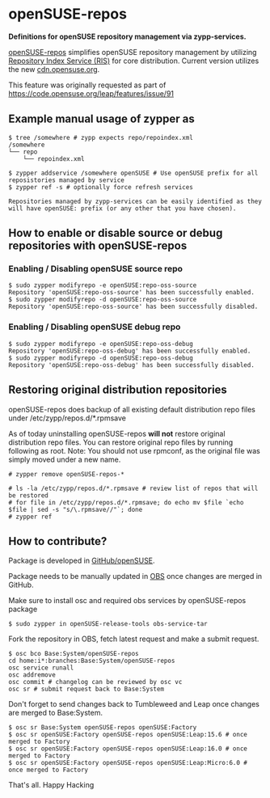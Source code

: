 # openSUSE-repos

**Definitions for openSUSE repository management via zypp-services.**

[openSUSE-repos](https://github.com/openSUSE/openSUSE-repos) simplifies openSUSE repository management by utilizing [Repository Index Service (RIS)](https://en.opensuse.org/openSUSE:Standards_Repository_Index_Service) for core distribution.
Current version utilizes the new [cdn.opensuse.org](https://code.opensuse.org/leap/features/issue/128).

This feature was originally requested as part of https://code.opensuse.org/leap/features/issue/91

## Example manual usage of zypper as
```
$ tree /somewhere # zypp expects repo/repoindex.xml
/somewhere
└── repo
    └── repoindex.xml

$ zypper addservice /somewhere openSUSE # Use openSUSE prefix for all reposistories managed by service
$ zypper ref -s # optionally force refresh services

Repositories managed by zypp-services can be easily identified as they will have openSUSE: prefix (or any other that you have chosen).
```

## How to enable or disable source or debug repositories with openSUSE-repos

### Enabling / Disabling openSUSE source repo
```
$ sudo zypper modifyrepo -e openSUSE:repo-oss-source 
Repository 'openSUSE:repo-oss-source' has been successfully enabled.
$ sudo zypper modifyrepo -d openSUSE:repo-oss-source 
Repository 'openSUSE:repo-oss-source' has been successfully disabled.
```
### Enabling / Disabling openSUSE debug repo
```
$ sudo zypper modifyrepo -e openSUSE:repo-oss-debug
Repository 'openSUSE:repo-oss-debug' has been successfully enabled.
$ sudo zypper modifyrepo -d openSUSE:repo-oss-debug
Repository 'openSUSE:repo-oss-debug' has been successfully disabled.
```


## Restoring original distribution repositories
openSUSE-repos does backup of all existing  default distribution repo files under /etc/zypp/repos.d/*.rpmsave

As of today uninstalling openSUSE-repos **will not** restore original distribution repo files.
You can restore original repo files by running following as root.
Note: You should not use rpmconf, as the original file was simply moved under a new name.

```
# zypper remove openSUSE-repos-*

# ls -la /etc/zypp/repos.d/*.rpmsave # review list of repos that will be restored
# for file in /etc/zypp/repos.d/*.rpmsave; do echo mv $file `echo $file | sed -s "s/\.rpmsave//"`; done
# zypper ref
```


## How to contribute?

Package is developed in [GitHub/openSUSE](https://github.com/openSUSE/openSUSE-repos/).

Package needs to be manually updated in [OBS](https://build.opensuse.org/package/show/Base:System/openSUSE-repos) once changes are merged in GitHub.

Make sure to install osc and required obs services by openSUSE-repos package

```
$ sudo zypper in openSUSE-release-tools obs-service-tar
```

Fork the repository in OBS, fetch latest request and make a submit request.

```
$ osc bco Base:System/openSUSE-repos
cd home:i*:branches:Base:System/openSUSE-repos
osc service runall
osc addremove
osc commit # changelog can be reviewed by osc vc
osc sr # submit request back to Base:System
```

Don't forget to send changes back to Tumbleweed and Leap once changes are merged to Base:System.

```
$ osc sr Base:System openSUSE-repos openSUSE:Factory
$ osc sr openSUSE:Factory openSUSE-repos openSUSE:Leap:15.6 # once merged to Factory
$ osc sr openSUSE:Factory openSUSE-repos openSUSE:Leap:16.0 # once merged to Factory
$ osc sr openSUSE:Factory openSUSE-repos openSUSE:Leap:Micro:6.0 # once merged to Factory
```

That's all. Happy Hacking
